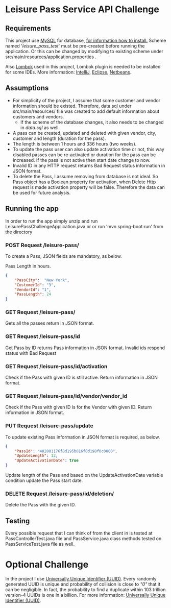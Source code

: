 # Leisure Pass Service API Challenge

## Requirements
This project use [MySQL](https://www.mysql.com/) for database, [for information how to install.](https://dev.mysql.com/doc/mysql-getting-started/en/) Scheme named '_leisure_pass_test_' must be pre-created before running the application. Or this can be changed by modifying to existing scheme under src/main/resources/application.properties .

Also [Lombok](https://projectlombok.org/) used in this project, Lombok plugin is needed to be installed for some IDEs. More information: [IntelliJ](https://projectlombok.org/setup/intellij), [Eclipse](https://projectlombok.org/setup/eclipse), [Netbeans](https://projectlombok.org/setup/netbeans).

## Assumptions
* For simplicity of the project, I assume that some customer and vendor information should be existed. Therefore, data.sql under src/main/resources/ file was created to add default information about customers and vendors. 
  * If the scheme of the database changes, it also needs to be changed in _data.sql_ as well.
* A pass can be created, updated and deleted with given vendor, city, customer and length (duration for the pass). 
* The length is between 1 hours and 336 hours (two weeks). 
* To update the pass user can also update activation time or not, this way disabled passes can be re-activated or duration for the pass can be increased. If the pass is not active then start date change to now.
* Invalid ID in any HTTP request returns Bad Request status information in JSON format.
* To delete the Pass, I assume removing from database is not ideal. So Pass object has a Boolean property for activation, when Delete Http request is made activation property will be false. Therefore the data can be used for future analysis. 

## Running the app
In order to run the app simply unzip and run LeisurePassChallengeApplication.java or or run 'mvn spring-boot:run' from the directory

### POST Request /leisure-pass/
To create a Pass, JSON fields are mandatory, as below. 

Pass Length in hours.
```JSON
{
	"PassCity":  "New York",
	"CustomerId": "3",
	"VendorId": "1",
	"PassLength": 24
}
```

### **GET Request /leisure-pass/**
Gets all the passes return in JSON format.

### **GET Request /leisure-pass/id**
Get Pass by ID returns Pass information in JSON format. Invalid ids respond status with Bad Request

### **GET Request /leisure-pass/id/activation**
Check if the Pass with given ID is still active. Return information in JSON format.

### **GET Request /leisure-pass/id/vendor/vendor_id**
Check if the Pass with given ID is for the Vendor with given ID. Return information in JSON format.

### **PUT Request /leisure-pass/update**
To update existing Pass information in JSON format is required, as below.

```JSON
{
	"PassId": "402881176f8d195b016f8d198f0c0000",
	"UpdateLength": 12,
	"UpdateActivationDate": true
}
```
Update length of the Pass and based on the UpdateActivationDate variable condition update the Pass start date.

### **DELETE Request /leisure-pass/id/deletion/**
Delete the Pass with the given ID.

## Testing
Every possible request that I can think of from the client in is tested at PassControllerTest.java file and PassService.java class methods tested on PassServiceTest.java file as well.

# Optional Challenge
In the project I use [Universally Unique Identifier (UUID)](https://en.wikipedia.org/wiki/Universally_unique_identifier). Every randomly generated UUID is unique and probability of collision is close to *"0"* that it can be negligible. In fact, the probability to find a duplicate within 103 trillion version-4 UUIDs is one in a billion. For more information: [Universally Unique Identifier (UUID)](https://en.wikipedia.org/wiki/Universally_unique_identifier).